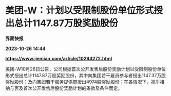 # 美团-W：计划以受限制股份单位形式授出总计1147.87万股奖励股份
**界面快报**

**2023-10-26 14:44**

**https://www.jiemian.com/article/10294272.html**

美团-W10月26日公告，公司根据首次公开发售后股份奖励计划以受限制股份单位形式授出总计1147.87万股奖励股份，其中向集团若干雇员参与者授出1147.37万股奖励股份；及向集团若干服务提供商授出4974股奖励股份；在各情况下，视乎接纳与否及首次公开发售后股份奖励计划的条款及条件而定。